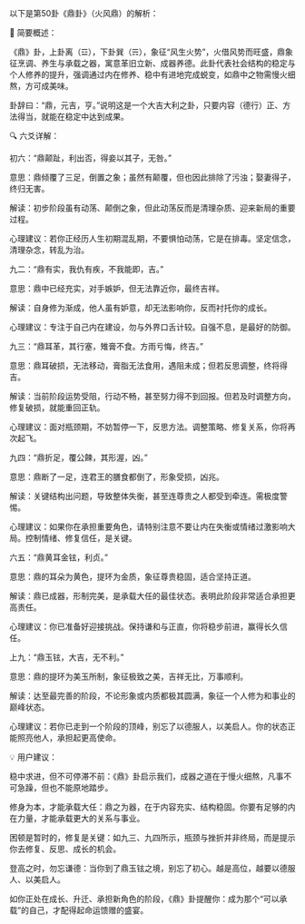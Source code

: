 以下是第50卦《鼎卦》（火风鼎）的解析：

🌱 简要概述：

《鼎》卦，上卦离（☲），下卦巽（☴），象征“风生火势”，火借风势而旺盛，鼎象征烹调、养生与承载之器，寓意革旧立新、成器养德。此卦代表社会结构的稳定与个人修养的提升，强调通过内在修养、稳中有进地完成蜕变，如鼎中之物需慢火细熬，方可成美味。

卦辞曰：“鼎，元吉，亨。”说明这是一个大吉大利之卦，只要内容（德行）正、方法得当，就能在稳定中达到成果。

🔍 六爻详解：

初六：“鼎颠趾，利出否，得妾以其子，无咎。”

意思：鼎倾覆了三足，倒置之象；虽然有颠覆，但也因此排除了污浊；娶妻得子，终归无害。

解读：初步阶段虽有动荡、颠倒之象，但此动荡反而是清理杂质、迎来新局的重要过程。

心理建议：若你正经历人生初期混乱期，不要惧怕动荡，它是在排毒。坚定信念，清理杂念，转乱为治。

九二：“鼎有实，我仇有疾，不我能即，吉。”

意思：鼎中已经充实，对手嫉妒，但无法靠近你，最终吉祥。

解读：自身修为渐成，他人虽有妒意，却无法影响你，反而衬托你的成长。

心理建议：专注于自己内在建设，勿与外界口舌计较。自强不息，是最好的防御。

九三：“鼎耳革，其行塞，雉膏不食。方雨亏悔，终吉。”

意思：鼎耳破损，无法移动，膏脂无法食用，遇阻未成；但若反思调整，终将得吉。

解读：当前阶段运势受阻，行动不畅，甚至努力得不到回报。但若及时调整方向，修复破损，就能重回正轨。

心理建议：面对瓶颈期，不妨暂停一下，反思方法。调整策略、修复关系，你将再次起飞。

九四：“鼎折足，覆公餗，其形渥，凶。”

意思：鼎断了一足，连君王的膳食都倒了，形象受损，凶兆。

解读：关键结构出问题，导致整体失衡，甚至连尊贵之人都受到牵连。需极度警惕。

心理建议：如果你在承担重要角色，请特别注意不要让内在失衡或情绪过激影响大局。控制情绪、修复信任，是关键。

六五：“鼎黄耳金铉，利贞。”

意思：鼎的耳朵为黄色，提环为金质，象征尊贵稳固，适合坚持正道。

解读：鼎已成器，形制完美，是承载大任的最佳状态。表明此阶段非常适合承担更高责任。

心理建议：你已准备好迎接挑战。保持谦和与正直，你将稳步前进，赢得长久信任。

上九：“鼎玉铉，大吉，无不利。”

意思：鼎的提环为美玉所制，象征极致之美，吉祥无比，万事顺利。

解读：达至最完善的阶段，不论形象或内质都极其圆满，象征一个人修为和事业的巅峰状态。

心理建议：若你已走到一个阶段的顶峰，别忘了以德服人，以美启人。你的状态正能照亮他人，承担起更高使命。

💡 用户建议：

稳中求进，但不可停滞不前：《鼎》卦启示我们，成器之道在于慢火细熬，凡事不可急躁，但也不能原地踏步。

修身为本，才能承载大任：鼎之为器，在于内容充实、结构稳固。你要有足够的内在力量，才能承载更大的关系与事业。

困顿是暂时的，修复是关键：如九三、九四所示，瓶颈与挫折并非终局，而是提示你去修复、反思、成长的机会。

登高之时，勿忘谦德：当你到了鼎玉铉之境，别忘了初心。越是高位，越要以德服人、以美启人。

如你正处在成长、升迁、承担新角色的阶段，《鼎》卦提醒你：成为那个“可以承载”的自己，才配得起命运馈赠的盛宴。

